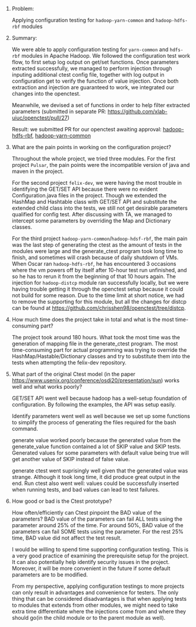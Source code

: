 1. Problem:

    Applying configuration testing for ``hadoop-yarn-common`` and ``hadoop-hdfs-rbf`` modules 

2. Summary:

    We were able to apply configuration testing for ``yarn-common`` and ``hdfs-rbf`` modules in Apache Hadoop. We followed the configuration test work flow, to first setup log output on get/set functions. Once parameters extracted successfully, we managed to perform injection through inputing additional ctest config file, together with log output in configuration get to verify the function of value injection. Once both extraction and injection are guaranteed to work, we integrated our changes into the openctest.

    Meanwhile, we devised a set of functions in order to help filter extracted parameters (submitted in separate PR: https://github.com/xlab-uiuc/openctest/pull/27)

    Result: we submitted PR for our openctest awaiting approval: [hadoop-hdfs-rbf](https://github.com/xlab-uiuc/openctest/pull/32), [hadoop-yarn-common](https://github.com/xlab-uiuc/openctest/pull/24)

3. What are the pain points in working on the configuration project?

    Throughout the whole project, we tried three modules. For the first project ``Pulsar``, the pain points were the incompatible version of java and maven in the project.
    
    For the second project ``felix-dev``, we were having the most trouble in identifying the GET/SET API because there were no evident Configuration.java files in the project. Though we extended the HashMap and Hashtable class with GET/SET API and substitute the extended child class into the tests, we still not get desirable parameters qualified for config test. After discussing with TA, we managed to intercept some parameters by overriding the Map and Dictionary classes.

    For the third project ``hadoop-yarn-common``/``hadoop-hdsf-rbf``, the main pain was the last step of generating the ctest as the amount of tests in the modules were large and the generate_ctest program took long time to finish, and sometimes will crash because of daily shutdown of VMs. When Oscar ran ``hadoop-hdfs-rbf``, he has encountered 3 occasions where the vm powers off by itself after 10-hour test run unfinished, and so he has to rerun it from the beginning of that 10 hours again. The injection for ``hadoop-distcp`` module ran successfully locally, but we were having trouble getting it through the openctest setup because it could not build for some reason. Due to the time limit at short notice, we had to remove the supporting for this module, but all the changes for distcp can be found at https://github.com/chrisshen98/openctest/tree/distcp.

4. How much time does the project take in total and what is the most time-consuming part?

    The project took around 180 hours. What took the most time was the generation of mapping file in the generate_ctest program. The most time-consuming part for actual programming was trying to override the HashMap/Hastable/Dictionary classes and try to substitute them into the tests when attempting the felix-dev repository.

5. What part of the original Ctest model (in the paper https://www.usenix.org/conference/osdi20/presentation/sun) works well and what works poorly?

    GET/SET API went well because hadoop has a well-setup foundation of configuration. By following the examples, the API was setup easily.

    Identify parameters went well as well because we set up some functions to simplify the process of generating the files required for the bash command. 

    generate value worked poorly because the generated value from the generate_value function contained a lot of SKIP value and SKIP tests. Generated values for some parameters with default value being true will get another value of SKIP instead of false value. 

    generate ctest went suprisingly well given that the generated value was strange. Although it took long time, it did produce great output in the end. Run ctest also went well: values could be successfully inserted when running tests, and bad values can lead to test failures.

6. How good or bad is the Ctest prototype?
    
    How often/efficiently can Ctest pinpoint the BAD value of the parameters?
    BAD value of the parameters can fail ALL tests using the parameter around 25% of the time. For around 50%, BAD value of the parameters can fail SOME tests using the parameter. For the rest 25% time, BAD value did not affect the test result.

    I would be willing to spend time supporting configuration testing. This is a very good practice of examining the prerequisite setup for the project. It can also potentially help identify security issues in the project. Moreover, it will be more convenient in the future if some default parameters are to be modified.

    From my perspective, applying configuration testings to more projects can only result in advantages and convenience for testers. The only thing that can be considered disadvantages is that when applying tests to modules that extends from other modules, we might need to take extra time differentiate where the injections come from and where they should go(in the child module or to the parent module as well).